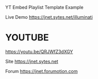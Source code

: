 YT Embed Playlist Template Example

Live Demo
https://jnet.sytes.net/illuminati




# YOUTUBE
https://youtu.be/QRJWfZ3dXGY


Site
https://jnet.sytes.net



Forum
https://jnet.forumotion.com
